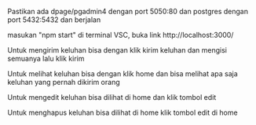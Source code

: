 Pastikan ada dpage/pgadmin4 dengan port 5050:80 dan postgres dengan port 5432:5432 dan berjalan

masukan "npm start" di terminal VSC,
buka link http://localhost:3000/

Untuk mengirim keluhan bisa dengan klik kirim keluhan dan mengisi semuanya lalu klik kirim

Untuk melihat keluhan bisa dengan klik home dan bisa melihat apa saja keluhan yang pernah dikirim orang

Untuk mengedit keluhan bisa dilihat di home dan klik tombol edit 

Untuk menghapus keluhan bisa dilihat di home klik tombol edit di home 

